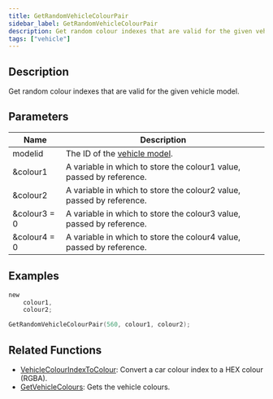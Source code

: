 ```yaml
---
title: GetRandomVehicleColourPair
sidebar_label: GetRandomVehicleColourPair
description: Get random colour indexes that are valid for the given vehicle model.
tags: ["vehicle"]
---
```


<VersionWarn version='omp v1.1.0.2612' />

## Description

Get random colour indexes that are valid for the given vehicle model.

## Parameters

| Name         | Description                                                          |
|--------------|----------------------------------------------------------------------|
| modelid      | The ID of the [vehicle model](../resources/vehicleid).               |
| &colour1     | A variable in which to store the colour1 value, passed by reference. |
| &colour2     | A variable in which to store the colour2 value, passed by reference. |
| &colour3 = 0 | A variable in which to store the colour3 value, passed by reference. |
| &colour4 = 0 | A variable in which to store the colour4 value, passed by reference. |

## Examples

```c
new
	colour1,
	colour2;

GetRandomVehicleColourPair(560, colour1, colour2);
```

## Related Functions

- [VehicleColourIndexToColour](VehicleColourIndexToColour): Convert a car colour index to a HEX colour (RGBA).
- [GetVehicleColours](GetVehicleColours): Gets the vehicle colours.
